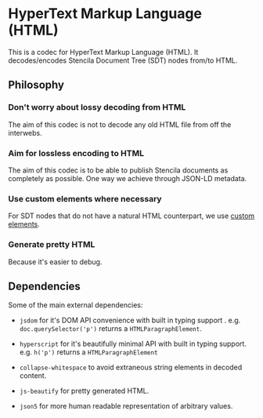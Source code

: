 # HyperText Markup Language (HTML)

This is a codec for HyperText Markup Language (HTML).
It decodes/encodes Stencila Document Tree (SDT) nodes from/to HTML.

## Philosophy

### Don't worry about lossy decoding from HTML

The aim of this codec is not to decode any old HTML file from off the interwebs.

### Aim for lossless encoding to HTML

The aim of this codec is to be able to publish Stencila documents as
completely as possible. One way we achieve through JSON-LD metadata.

### Use custom elements where necessary

For SDT nodes that do not have a natural HTML counterpart, we use
[custom elements](https://developer.mozilla.org/en-US/docs/Web/Web_Components/Using_custom_elements).

### Generate pretty HTML

Because it's easier to debug.

## Dependencies

Some of the main external dependencies:

- `jsdom` for it's DOM API convenience with built in typing support .
  e.g. `doc.querySelector('p')` returns a `HTMLParagraphElement`.

- `hyperscript` for it's beautifully minimal API with built in typing support.
  e.g. `h('p')` returns a `HTMLParagraphElement`

- `collapse-whitespace` to avoid extraneous string elements in decoded content.

- `js-beautify` for pretty generated HTML.

- `json5` for more human readable representation of arbitrary values.
